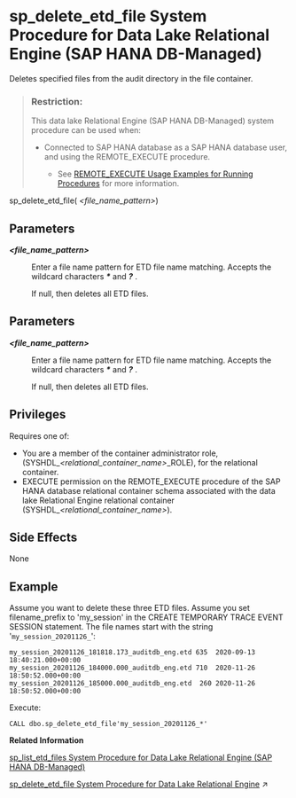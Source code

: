 <!-- loioee5019e64a0247cbaf7c8cde5905b3a2 -->

# sp\_delete\_etd\_file System Procedure for Data Lake Relational Engine \(SAP HANA DB-Managed\)

Deletes specified files from the audit directory in the file container.



> ### Restriction:  
> This data lake Relational Engine \(SAP HANA DB-Managed\) system procedure can be used when:
> 
> -   Connected to SAP HANA database as a SAP HANA database user, and using the REMOTE\_EXECUTE procedure.
> 
>     -   See [REMOTE\_EXECUTE Usage Examples for Running Procedures](remote-execute-usage-examples-for-running-procedures-3e7f86d.md) for more information.



sp\_delete\_etd\_file\( *<file\_name\_pattern\>*\)



<a name="loioee5019e64a0247cbaf7c8cde5905b3a2__section_er3_3d2_srb"/>

## Parameters


<dl>
<dt><b>

*<file\_name\_pattern\>*

</b></dt>
<dd>

Enter a file name pattern for ETD file name matching. Accepts the wildcard characters ***\**** and ***?*** .

If null, then deletes all ETD files.



</dd>
</dl>



<a name="loioee5019e64a0247cbaf7c8cde5905b3a2__section_lzx_3d2_srb"/>

## Parameters


<dl>
<dt><b>

*<file\_name\_pattern\>*

</b></dt>
<dd>

Enter a file name pattern for ETD file name matching. Accepts the wildcard characters ***\**** and ***?*** .

If null, then deletes all ETD files.



</dd>
</dl>



<a name="loioee5019e64a0247cbaf7c8cde5905b3a2__section_x1g_44c_zmb"/>

## Privileges

Requires one of:

-   You are a member of the container administrator role, \(SYSHDL\_*<relational\_container\_name\>*\_ROLE\), for the relational container.
-   EXECUTE permission on the REMOTE\_EXECUTE procedure of the SAP HANA database relational container schema associated with the data lake Relational Engine relational container \(SYSHDL\_*<relational\_container\_name\>*\).



<a name="loioee5019e64a0247cbaf7c8cde5905b3a2__section_j44_jd2_srb"/>

## Side Effects

None



<a name="loioee5019e64a0247cbaf7c8cde5905b3a2__section_s11_kd2_srb"/>

## Example

Assume you want to delete these three ETD files. Assume you set filename\_prefix to 'my\_session' in the CREATE TEMPORARY TRACE EVENT SESSION statement. The file names start with the string '`my_session_20201126_`':

```
my_session_20201126_181818.173_auditdb_eng.etd 635  2020-09-13 18:40:21.000+00:00
my_session_20201126_184000.000_auditdb_eng.etd 710  2020-11-26 18:50:52.000+00:00
my_session_20201126_185000.000_auditdb_eng.etd  260 2020-11-26 18:50:52.000+00:00
```

Execute:

```
CALL dbo.sp_delete_etd_file'my_session_20201126_*'
```

**Related Information**  


[sp\_list\_etd\_files System Procedure for Data Lake Relational Engine \(SAP HANA DB-Managed\)](sp-list-etd-files-system-procedure-for-data-lake-relational-engine-sap-hana-db-managed-0f76c83.md "Lists the event trace data (ETD) files logged to the file container by database auditing.")

[sp_delete_etd_file System Procedure for Data Lake Relational Engine](https://help.sap.com/viewer/19b3964099384f178ad08f2d348232a9/2023_1_QRC/en-US/d2e6eeca3f2448159215eead4f812adf.html "Deletes specified files from the audit directory in the file container.") :arrow_upper_right:

